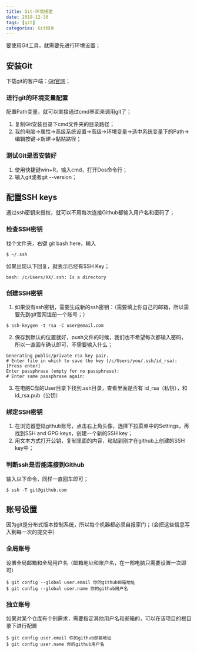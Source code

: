 ```yaml
---
title: Git-环境搭建
date: 2019-12-30
tags: [git]
categories: Git相关
---
```


要使用Git工具，就需要先进行环境设置；

## 安装Git
下载git的客户端：[Git官网](https://git-scm.com/download/)；

### 进行git的环境变量配置
配置Path变量，就可以直接通过cmd界面来调用git了；

1. 复制Git安装目录下cmd文件夹的目录路径；
2. 我的电脑->属性->高级系统设置->高级->环境变量->选中系统变量下的Path->编辑按键->新建->黏贴路径；

### 测试Git是否安装好
1. 使用快捷键win+R，输入cmd，打开Dos命令行； 
2. 输入git或者git --version；

## 配置SSH keys
通过ssh密钥来授权，就可以不用每次连接Github都输入用户名和密码了；

### 检查SSH密钥
找个文件夹，右键 git bash here，输入
```
$ ~/.ssh
```
如果出现以下回复，就表示已经有SSH Key；
```
bash: /c/Users/XX/.ssh: Is a directory
```

### 创建SSH密钥
1. 如果没有ssh密钥，需要生成新的ssh密钥：（需要填上你自己的邮箱，所以需要先到git官网注册一个账号；）
```
$ ssh-keygen -t rsa -C user@email.com
```
2. 保存到默认的位置就好，push文件的时候，我们也不希望每次都输入密码，所以一直回车确认即可，不需要输入什么；
```
Generating public/private rsa key pair. 
# Enter file in which to save the key (/c/Users/you/.ssh/id_rsa): [Press enter]
Enter passphrase (empty for no passphrase): 
# Enter same passphrase again:
```
3. 在电脑C盘的User目录下找到.ssh目录，查看里面是否有 id_rsa（私钥），和id_rsa.pub（公钥）

### 绑定SSH密钥
1. 在浏览器登陆github账号，点击右上角头像，选择下拉菜单中的Settings，再找到SSH and GPG keys，创建一个新的SSH key； 
2. 用文本方式打开公钥，复制里面的内容，粘贴到刚才在github上创建的SSH key中；

### 判断ssh是否能连接到Github
输入以下命令，同样一直回车即可；
```
$ ssh -T git@github.com
```

## 账号设置
因为git是分布式版本控制系统，所以每个机器都必须自报家门；（会把这些信息写入到每一次的提交中）

### 全局账号
设置全局邮箱和全局用户名（邮箱地址和账户名，在一部电脑只需要设置一次即可）
```
$ git config --global user.email 你的github邮箱地址
$ git config --global user.name 你的github用户名
```
### 独立账号
如果对某个仓库有个别需求，需要指定其他用户名和邮箱的，可以在该项目的根目录下进行配置
```
$ git config user.email 你的github邮箱地址
$ git config user.name 你的github用户名
```